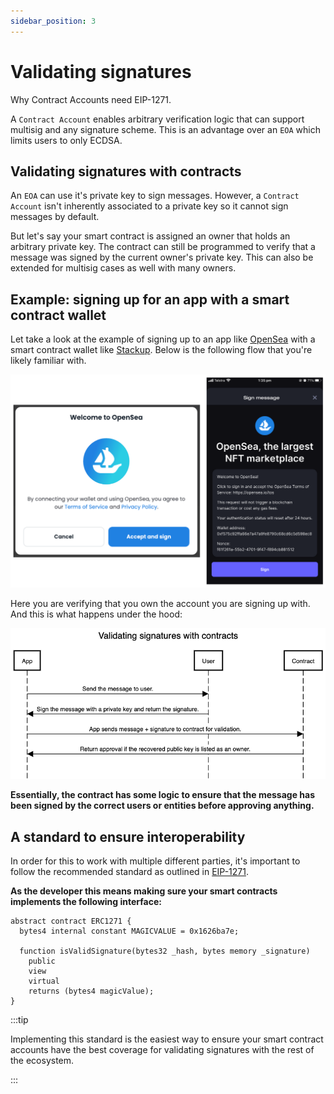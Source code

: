 ```yaml
---
sidebar_position: 3
---
```


# Validating signatures

Why Contract Accounts need EIP-1271.

A `Contract Account` enables arbitrary verification logic that can support multisig and any signature scheme. This is an advantage over an `EOA` which limits users to only ECDSA.

## Validating signatures with contracts

An `EOA` can use it's private key to sign messages. However, a `Contract Account` isn't inherently associated to a private key so it cannot sign messages by default.

But let's say your smart contract is assigned an owner that holds an arbitrary private key. The contract can still be programmed to verify that a message was signed by the current owner's private key. This can also be extended for multisig cases as well with many owners.

## Example: signing up for an app with a smart contract wallet

Let take a look at the example of signing up to an app like [OpenSea](https://opensea.io/) with a smart contract wallet like [Stackup](https://stackup.sh/). Below is the following flow that you're likely familiar with.

![Signature validation example](../../static/img/signature-validation-example.png)

Here you are verifying that you own the account you are signing up with. And this is what happens under the hood:

![Validating signatures with contracts](../../static/img/validating-signatures-with-contracts.png)

**Essentially, the contract has some logic to ensure that the message has been signed by the correct users or entities before approving anything.**

## A standard to ensure interoperability

In order for this to work with multiple different parties, it's important to follow the recommended standard as outlined in [EIP-1271](https://eips.ethereum.org/EIPS/eip-1271).

**As the developer this means making sure your smart contracts implements the following interface:**

```solidity
abstract contract ERC1271 {
  bytes4 internal constant MAGICVALUE = 0x1626ba7e;

  function isValidSignature(bytes32 _hash, bytes memory _signature)
    public
    view
    virtual
    returns (bytes4 magicValue);
}

```

:::tip

Implementing this standard is the easiest way to ensure your smart contract accounts have the best coverage for validating signatures with the rest of the ecosystem.

:::
